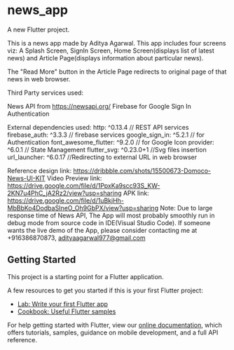 # news_app

A new Flutter project.

This is a news app made by Aditya Agarwal.
This app includes four screens viz: A Splash Screen, SignIn Screen, Home Screen(displays list of latest news) and Article Page(displays information about particular news).

The "Read More" button in the Article Page redirects to original page of that news in web browser.

Third Party services used:

News API from https://newsapi.org/
Firebase for Google Sign In Authentication

External dependencies used:
    http: ^0.13.4 // REST API services
  firebase_auth: ^3.3.3 // firebase services
  google_sign_in: ^5.2.1 // for Authentication
  font_awesome_flutter: ^9.2.0 // for Google Icon
  provider: ^6.0.1 // State Management
  flutter_svg: ^0.23.0+1 //Svg files insertion
  url_launcher: ^6.0.17 //Redirecting to external URL in web browser

Reference design link: https://dribbble.com/shots/15500673-Domoco-News-UI-KIT
Video Preview link: https://drive.google.com/file/d/1PpxKa9scc93S_KW-2KN7u4PhC_jA2Rz2/view?usp=sharing
APK link: https://drive.google.com/file/d/1uBkjHh-MbBbKo4DodbaSIneO_Oh9GbPX/view?usp=sharing
Note: Due to large response time of News API, The App will most probably smoothly run in debug mode from source code in IDE(Visual Studio Code). If someone wants the live demo of the App, please consider contacting me at +916386870873, adityaagarwal977@gmail.com


## Getting Started

This project is a starting point for a Flutter application.

A few resources to get you started if this is your first Flutter project:

- [Lab: Write your first Flutter app](https://flutter.dev/docs/get-started/codelab)
- [Cookbook: Useful Flutter samples](https://flutter.dev/docs/cookbook)

For help getting started with Flutter, view our
[online documentation](https://flutter.dev/docs), which offers tutorials,
samples, guidance on mobile development, and a full API reference.

